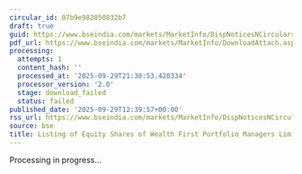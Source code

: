 ```yaml
---
circular_id: 07b9e982050832b7
draft: true
guid: https://www.bseindia.com/markets/MarketInfo/DispNoticesNCirculars.aspx?Noticeid={D7A8432C-17CD-40D4-8C92-5E4494ABA776}&noticeno=20250929-49&dt=09/29/2025&icount=49&totcount=87&flag=0
pdf_url: https://www.bseindia.com/markets/MarketInfo/DownloadAttach.aspx?id=20250929-49&attachedId=
processing:
  attempts: 1
  content_hash: ''
  processed_at: '2025-09-29T21:30:53.420334'
  processor_version: '2.0'
  stage: download_failed
  status: failed
published_date: '2025-09-29T12:39:57+00:00'
rss_url: https://www.bseindia.com/markets/MarketInfo/DispNoticesNCirculars.aspx?Noticeid={D7A8432C-17CD-40D4-8C92-5E4494ABA776}&noticeno=20250929-49&dt=09/29/2025&icount=49&totcount=87&flag=0
source: bse
title: Listing of Equity Shares of Wealth First Portfolio Managers Limited
---
```


Processing in progress...